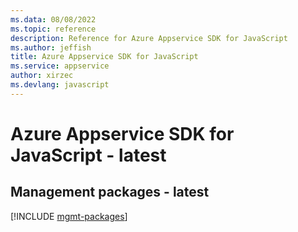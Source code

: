 ```yaml
---
ms.data: 08/08/2022
ms.topic: reference
description: Reference for Azure Appservice SDK for JavaScript
ms.author: jeffish
title: Azure Appservice SDK for JavaScript
ms.service: appservice
author: xirzec
ms.devlang: javascript
---
```

# Azure Appservice SDK for JavaScript - latest

## Management packages - latest
[!INCLUDE [mgmt-packages](appservice-mgmt-index.md)]